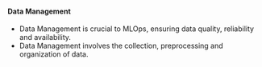#### Data Management 

- Data Management is crucial to MLOps, ensuring data quality, reliability and availability. 
- Data Management involves the collection, preprocessing and organization of data. 